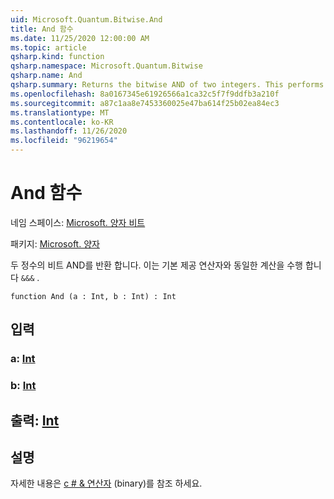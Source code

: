 ```yaml
---
uid: Microsoft.Quantum.Bitwise.And
title: And 함수
ms.date: 11/25/2020 12:00:00 AM
ms.topic: article
qsharp.kind: function
qsharp.namespace: Microsoft.Quantum.Bitwise
qsharp.name: And
qsharp.summary: Returns the bitwise AND of two integers. This performs the same computation as the built-in `&&&` operator.
ms.openlocfilehash: 8a0167345e61926566a1ca32c5f7f9ddfb3a210f
ms.sourcegitcommit: a87c1aa8e7453360025e47ba614f25b02ea84ec3
ms.translationtype: MT
ms.contentlocale: ko-KR
ms.lasthandoff: 11/26/2020
ms.locfileid: "96219654"
---
```

# <a name="and-function"></a>And 함수

네임 스페이스: [Microsoft. 양자 비트](xref:Microsoft.Quantum.Bitwise)

패키지: [Microsoft. 양자](https://nuget.org/packages/Microsoft.Quantum.QSharp.Core)


두 정수의 비트 AND를 반환 합니다.
이는 기본 제공 연산자와 동일한 계산을 수행 합니다 `&&&` .

```qsharp
function And (a : Int, b : Int) : Int
```


## <a name="input"></a>입력

### <a name="a--int"></a>a: [Int](xref:microsoft.quantum.lang-ref.int)




### <a name="b--int"></a>b: [Int](xref:microsoft.quantum.lang-ref.int)





## <a name="output--int"></a>출력: [Int](xref:microsoft.quantum.lang-ref.int)



## <a name="remarks"></a>설명

자세한 내용은 [c # &amp; 연산자](https://docs.microsoft.com/dotnet/csharp/language-reference/operators/and-operator) (binary)를 참조 하세요.